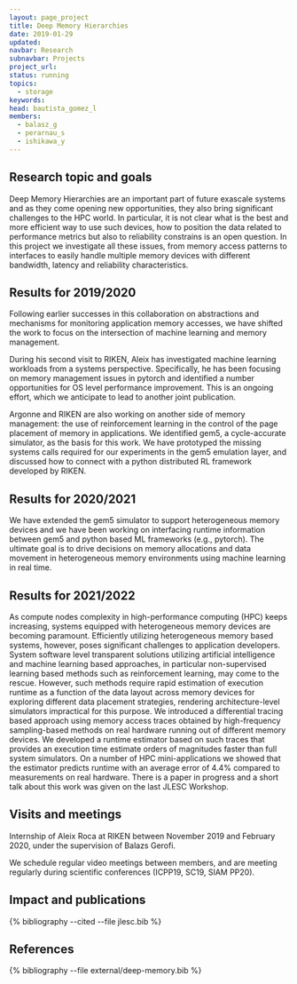 ```yaml
---
layout: page_project
title: Deep Memory Hierarchies
date: 2019-01-29
updated:
navbar: Research
subnavbar: Projects
project_url:
status: running
topics:
  - storage
keywords:
head: bautista_gomez_l
members:
  - balasz_g
  - perarnau_s
  - ishikawa_y
---
```


## Research topic and goals

Deep Memory Hierarchies are an important part of future exascale systems and as
they come opening new opportunities, they also bring significant challenges to
the HPC world. In particular, it is not clear what is the best and more
efficient way to use such devices, how to position the data related to
performance metrics but also to reliability constrains is an open question. In
this project we investigate all these issues, from memory access patterns to
interfaces to easily handle multiple memory devices with different bandwidth,
latency and reliability characteristics.

## Results for 2019/2020

Following earlier successes in this collaboration on abstractions and
mechanisms for monitoring application memory accesses, we have shifted the work
to focus on the intersection of machine learning and memory management.

During his second visit to RIKEN, Aleix has investigated machine learning
workloads from a systems perspective. Specifically, he has been focusing on
memory management issues in pytorch and identified a number opportunities
for OS level performance improvement. This is an ongoing effort, which we
anticipate to lead to another joint publication.

Argonne and RIKEN are also working on another side of memory management: the
use of reinforcement learning in the control of the page placement of memory in
applications. We identified gem5, a cycle-accurate simulator, as the basis for
this work. We have prototyped the missing systems calls required for our
experiments in the gem5 emulation layer, and discussed how to connect with a
python distributed RL framework developed by RIKEN.

## Results for 2020/2021

We have extended the gem5 simulator to support heterogeneous memory devices and
we have been working on interfacing runtime information between gem5 and python
based ML frameworks (e.g., pytorch). The ultimate goal is to drive decisions on
memory allocations and data movement in heterogeneous memory environments using
machine learning in real time.

## Results for 2021/2022

As compute nodes complexity in high-performance computing (HPC) keeps
increasing, systems equipped with heterogeneous memory devices are becoming
paramount. Efficiently utilizing heterogeneous memory based systems, however,
poses significant challenges to application developers. System software level
transparent solutions utilizing artificial intelligence and machine learning
based approaches, in particular non-supervised learning based methods such as
reinforcement learning, may come to the rescue. However, such methods require
rapid estimation of execution runtime as a function of the data layout across
memory devices for exploring different data placement strategies, rendering
architecture-level simulators impractical for this purpose. We introduced a
differential tracing based approach using memory access traces obtained by
high-frequency sampling-based methods on real hardware running out of different
memory devices. We developed a runtime estimator based on such traces that
provides an execution time estimate orders of magnitudes faster than full
system simulators. On a number of HPC mini-applications we showed that the
estimator predicts runtime with an average error of 4.4% compared to
measurements on real hardware.  There is a paper in progress and a short talk
about this work was given on the last JLESC Workshop.

## Visits and meetings

Internship of Aleix Roca at RIKEN between November 2019 and February 2020,
under the supervision of Balazs Gerofi.

We schedule regular video meetings between members, and are meeting regularly
during scientific conferences (ICPP19, SC19, SIAM PP20).

## Impact and publications

{% bibliography --cited --file jlesc.bib %}


## References

{% bibliography --file external/deep-memory.bib %}
